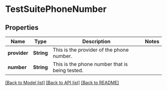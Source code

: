 # TestSuitePhoneNumber

## Properties

Name | Type | Description | Notes
------------ | ------------- | ------------- | -------------
**provider** | **String** | This is the provider of the phone number. | 
**number** | **String** | This is the phone number that is being tested. | 

[[Back to Model list]](../README.md#documentation-for-models) [[Back to API list]](../README.md#documentation-for-api-endpoints) [[Back to README]](../README.md)


